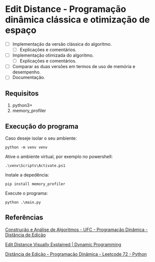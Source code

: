 # Edit Distance - Programação dinâmica clássica e otimização de espaço

* [ ] Implementação da versão clássica do algoritmo.
  * [ ] Explicações e comentários.
* [ ] Implementação otimizada do algoritmo.
  * [ ] Explicações e comentários.
* [ ] Comparar as duas versões em termos de uso de memória e desempenho.
* [ ] Documentação.

## Requisitos

1. python3+
2. memory_profiler

## Execução do programa

Caso deseje isolar o seu ambiente:

```
python -m venv venv
```

Ative o ambiente virtual, por exemplo no powershell:

```
.\venv\Scripts\Activate.ps1
```

Instale a depedência:

```
pip install memory_profiler
```

Execute o programa:

```
python .\main.py
```

## Referências

[Construção e Análise de Algoritmos - UFC - Programação Dinâmica - Distância de Edição](https://www.youtube.com/watch?v=bDiuP8pkrKo)

[Edit Distance Visually Explained | Dynamic Programming](https://www.youtube.com/watch?v=c3KYnQ-VEhs)

[Distância de Edição - Programação Dinâmica - Leetcode 72 - Python](https://www.youtube.com/watch?v=XYi2-LPrwm4)
